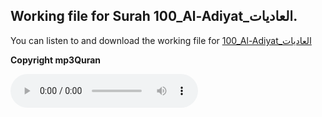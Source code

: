 
## Working file for Surah 100_Al-Adiyat_العاديات.

You can listen to and download the working file for [100_Al-Adiyat_العاديات](https://server13.mp3quran.net/husr/100.mp3)

**Copyright mp3Quran**

<audio controls src="https://server13.mp3quran.net/husr/100.mp3"></audio>

